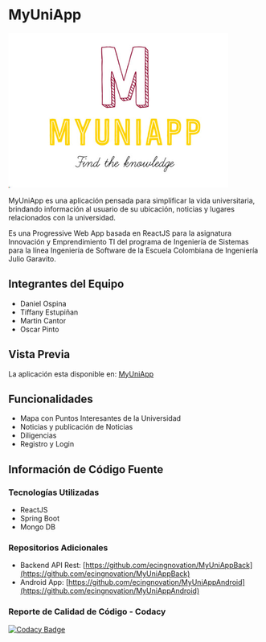 # MyUniApp

![](src/logof.jpg)

MyUniApp es una aplicación pensada para simplificar la vida universitaria, brindando información al usuario de su ubicación, noticias y lugares relacionados con la universidad.

Es una Progressive Web App basada en ReactJS para la asignatura Innovación y Emprendimiento TI del programa de Ingeniería de Sistemas para la línea Ingeniería de Software de la Escuela Colombiana de Ingeniería Julio Garavito.

## Integrantes del Equipo

- Daniel Ospina
- Tiffany Estupiñan
- Martin Cantor
- Oscar Pinto

## Vista Previa

La aplicación esta disponible en: [MyUniApp](https://myuniapp-eci.firebaseapp.com/)

## Funcionalidades

- Mapa con Puntos Interesantes de la Universidad
- Noticias y publicación de Noticias
- Diligencias
- Registro y Login

## Información de Código Fuente

### Tecnologías Utilizadas

- ReactJS
- Spring Boot
- Mongo DB

### Repositorios Adicionales

- Backend API Rest: [https://github.com/ecingnovation/MyUniAppBack](https://github.com/ecingnovation/MyUniAppBack)
- Android App: [https://github.com/ecingnovation/MyUniAppAndroid](https://github.com/ecingnovation/MyUniAppAndroid)

### Reporte de Calidad de Código - Codacy

[![Codacy Badge](https://api.codacy.com/project/badge/Grade/d284724bb4384ff0abd1797479af7916)](https://app.codacy.com/app/TheBaphomet666/MyUniApp2?utm_source=github.com&utm_medium=referral&utm_content=ecingnovation/MyUniApp2&utm_campaign=Badge_Grade_Dashboard)
